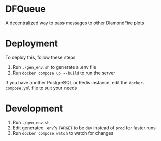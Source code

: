 # DFQueue
A decentralized way to pass messages to other DiamondFire plots

# Deployment
To deploy this, follow these steps
1. Run `./gen_env.sh` to generate a .env file
2. Run `docker compose up --build` to run the server

If you have another PostgreSQL or Redis instance, edit the `docker-compose.yml` file to suit your needs

# Development
1. Run `./gen_env.sh`
2. Edit generated `.env`'s `TARGET` to be `dev` instead of `prod` for faster runs
3. Run `docker compose watch` to watch for changes

